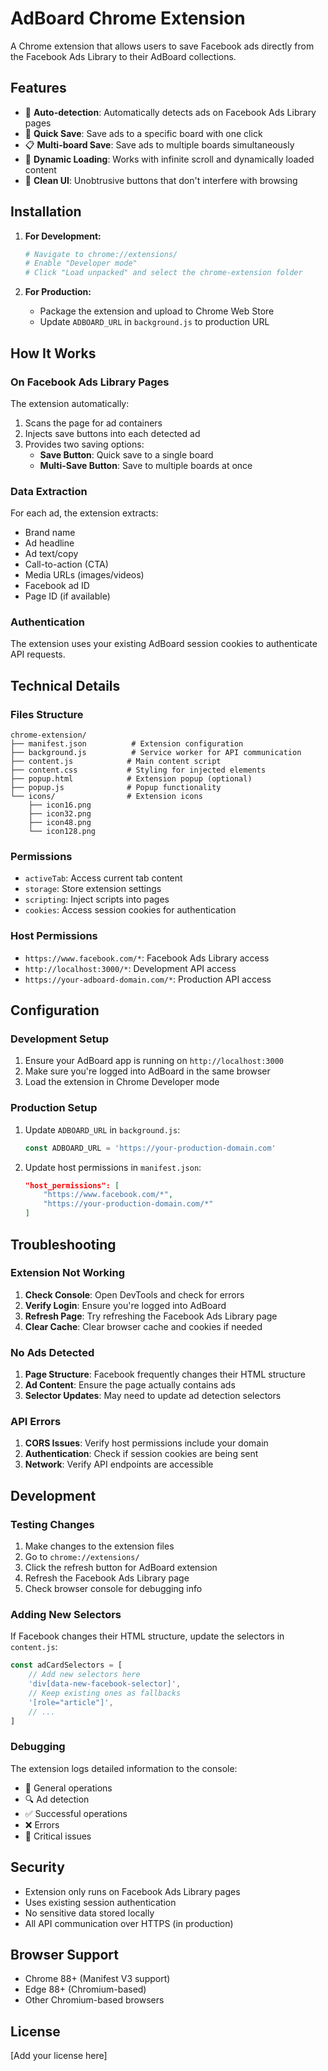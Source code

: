 # AdBoard Chrome Extension

A Chrome extension that allows users to save Facebook ads directly from the Facebook Ads Library to their AdBoard collections.

## Features

- 🎯 **Auto-detection**: Automatically detects ads on Facebook Ads Library pages
- 💾 **Quick Save**: Save ads to a specific board with one click
- 📋 **Multi-board Save**: Save ads to multiple boards simultaneously  
- 🔄 **Dynamic Loading**: Works with infinite scroll and dynamically loaded content
- 🎨 **Clean UI**: Unobtrusive buttons that don't interfere with browsing

## Installation

1. **For Development:**
   ```bash
   # Navigate to chrome://extensions/
   # Enable "Developer mode"
   # Click "Load unpacked" and select the chrome-extension folder
   ```

2. **For Production:**
   - Package the extension and upload to Chrome Web Store
   - Update `ADBOARD_URL` in `background.js` to production URL

## How It Works

### On Facebook Ads Library Pages

The extension automatically:
1. Scans the page for ad containers
2. Injects save buttons into each detected ad
3. Provides two saving options:
   - **Save Button**: Quick save to a single board
   - **Multi-Save Button**: Save to multiple boards at once

### Data Extraction

For each ad, the extension extracts:
- Brand name
- Ad headline
- Ad text/copy
- Call-to-action (CTA)
- Media URLs (images/videos)
- Facebook ad ID
- Page ID (if available)

### Authentication

The extension uses your existing AdBoard session cookies to authenticate API requests.

## Technical Details

### Files Structure

```
chrome-extension/
├── manifest.json          # Extension configuration
├── background.js          # Service worker for API communication
├── content.js            # Main content script
├── content.css           # Styling for injected elements
├── popup.html            # Extension popup (optional)
├── popup.js              # Popup functionality
└── icons/                # Extension icons
    ├── icon16.png
    ├── icon32.png
    ├── icon48.png
    └── icon128.png
```

### Permissions

- `activeTab`: Access current tab content
- `storage`: Store extension settings
- `scripting`: Inject scripts into pages
- `cookies`: Access session cookies for authentication

### Host Permissions

- `https://www.facebook.com/*`: Facebook Ads Library access
- `http://localhost:3000/*`: Development API access
- `https://your-adboard-domain.com/*`: Production API access

## Configuration

### Development Setup

1. Ensure your AdBoard app is running on `http://localhost:3000`
2. Make sure you're logged into AdBoard in the same browser
3. Load the extension in Chrome Developer mode

### Production Setup

1. Update `ADBOARD_URL` in `background.js`:
   ```javascript
   const ADBOARD_URL = 'https://your-production-domain.com'
   ```

2. Update host permissions in `manifest.json`:
   ```json
   "host_permissions": [
       "https://www.facebook.com/*",
       "https://your-production-domain.com/*"
   ]
   ```

## Troubleshooting

### Extension Not Working

1. **Check Console**: Open DevTools and check for errors
2. **Verify Login**: Ensure you're logged into AdBoard
3. **Refresh Page**: Try refreshing the Facebook Ads Library page
4. **Clear Cache**: Clear browser cache and cookies if needed

### No Ads Detected

1. **Page Structure**: Facebook frequently changes their HTML structure
2. **Ad Content**: Ensure the page actually contains ads
3. **Selector Updates**: May need to update ad detection selectors

### API Errors

1. **CORS Issues**: Verify host permissions include your domain
2. **Authentication**: Check if session cookies are being sent
3. **Network**: Verify API endpoints are accessible

## Development

### Testing Changes

1. Make changes to the extension files
2. Go to `chrome://extensions/`
3. Click the refresh button for AdBoard extension
4. Refresh the Facebook Ads Library page
5. Check browser console for debugging info

### Adding New Selectors

If Facebook changes their HTML structure, update the selectors in `content.js`:

```javascript
const adCardSelectors = [
    // Add new selectors here
    'div[data-new-facebook-selector]',
    // Keep existing ones as fallbacks
    '[role="article"]',
    // ...
]
```

### Debugging

The extension logs detailed information to the console:
- 🎯 General operations
- 🔍 Ad detection
- ✅ Successful operations  
- ❌ Errors
- 🚨 Critical issues

## Security

- Extension only runs on Facebook Ads Library pages
- Uses existing session authentication
- No sensitive data stored locally
- All API communication over HTTPS (in production)

## Browser Support

- Chrome 88+ (Manifest V3 support)
- Edge 88+ (Chromium-based)
- Other Chromium-based browsers

## License

[Add your license here]